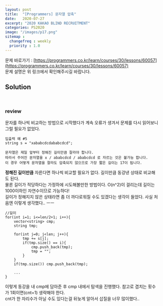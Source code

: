 ```yaml
---
layout: post
title:  "[Programmers] 문자열 압축"
date:   2020-07-27
excerpt: "2020 KAKAO BLIND RECRUITMENT"
categories: PS2020
image: "/images/p17.png"
sitemap :
  changefreq : weekly
  priority : 1.0
---
```

문제 바로가기 : [https://programmers.co.kr/learn/courses/30/lessons/60057](https://programmers.co.kr/learn/courses/30/lessons/60057)<br>
문제 설명은 위 링크에서 확인해주시길 바랍니다.<br>

## Solution
<script src="https://gist.github.com/yooniversal/c9ab5cdb0e0ac77148b8bfc4c073a1eb.js"></script>
<br>

### review
문자를 하나씩 비교하는 방법으로 시작했다가 계속 오류가 생겨서 문제를 다시 읽어보니 그럴 필요가 없었다.<br>
```
입출력 예 #5
string s = "xababcdcdababcdcd";

문자열은 제일 앞부터 정해진 길이만큼 잘라야 합니다.
따라서 주어진 문자열을 x / ababcdcd / ababcdcd 로 자르는 것은 불가능 합니다.
이 경우 어떻게 문자열을 잘라도 압축되지 않으므로 가장 짧은 길이는 17이 됩니다.
```
<strong>정해진 길이만큼</strong> 자른다면 하나씩 비교할 필요가 없다. 길이만큼 동강낸 상태로 비교해도 된다.<br>
물론 길이가 적당하다는 가정하에 시도해볼만한 방법이다. O(n^2)이 걸리는데 길이는 1000이하인 자연수이므로 가능하다!<br>
길이가 정해지지 않은 상태라면 좀 더 까다로워질 수도 있겠다는 생각이 들었다. 사실 처음엔 이렇게 생각했다.. ㅡㅡ<br>
```
//길이
for(int i=1; i<=len/2+1; i++){
    vector<string> cmp;
    string tmp;

    for(int j=0; j<len; j++){
        tmp += s[j];
        if(tmp.size() == i){
            cmp.push_back(tmp);
            tmp = "";
        }
    }
    if(tmp.size()) cmp.push_back(tmp);

    ...
}
```
이렇게 동강을 내 cmp에 담아준 후 cmp 내에서 탐색을 진행했다. 참고로 겹치는 횟수가 1회이면(cnt=1) 생략해야 한다.<br>
cnt가 한 자리수가 아닐 수도 있다는걸 뒤늦게 알아서 삽질을 너무 많이했다..<br>

<script src="https://utteranc.es/client.js"
        repo="yooniversal/blog-comments"
        issue-term="pathname"
        theme="github-light"
        crossorigin="anonymous"
        async>
</script>
